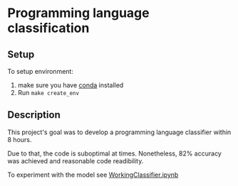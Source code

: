 # Programming language classification

## Setup
To setup environment: 
1. make sure you have [conda](https://docs.conda.io/projects/conda/en/latest/user-guide/install/) installed
2. Run ```make create_env```

## Description
This project's goal was to develop a programming language classifier within 8 hours.

Due to that, the code is suboptimal at times. Nonetheless, 82% accuracy was achieved and reasonable code readibility.

To experiment with the model see [WorkingClassifier.ipynb](WorkingClassifier.ipynb)
